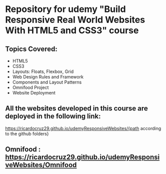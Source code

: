 # Repository for udemy "Build Responsive Real World Websites With HTML5 and CSS3" course

## Topics Covered:

- HTML5
- CSS3
- Layouts: Floats, Flexbox, Grid
- Web Design Rules and Framework
- Components and Layout Patterns
- Omnifood Project
- Website Deployment

## All the websites developed in this course are deployed in the following link:

https://ricardocruz29.github.io/udemyResponsiveWebsites/{path according to the github folders}

## Omnifood : https://ricardocruz29.github.io/udemyResponsiveWebsites/Omnifood
